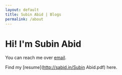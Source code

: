 ```yaml
---
layout: default
title: Subin Abid | Blogs
permalink: /about
---
```


# Hi! I'm Subin Abid

You can reach me over [email](mailto:me@sabid.in).

Find my [resume](http://sabid.in/Subin Abid.pdf) here.
